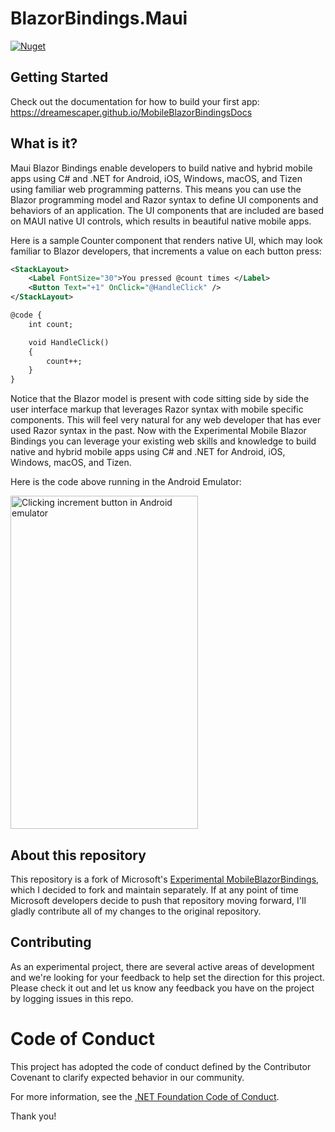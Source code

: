 # BlazorBindings.Maui

[![Nuget](https://img.shields.io/nuget/v/BlazorBindings.Maui)](https://www.nuget.org/packages/BlazorBindings.Maui/)

## Getting Started

Check out the documentation for how to build your first app: https://dreamescaper.github.io/MobileBlazorBindingsDocs

## What is it?

Maui Blazor Bindings enable developers to build native and hybrid mobile apps using C# and .NET for Android, iOS, Windows, macOS, and Tizen using familiar web programming patterns. This means you can use the Blazor programming model and Razor syntax to define UI components and behaviors of an application. The UI components that are included are based on MAUI native UI controls, which results in beautiful native mobile apps.

Here is a sample Counter component that renders native UI, which may look familiar to Blazor developers, that increments a value on each button press:

```xml
<StackLayout>
    <Label FontSize="30">You pressed @count times </Label>
    <Button Text="+1" OnClick="@HandleClick" />
</StackLayout>

@code {
    int count;

    void HandleClick()
    {
        count++;
    }
}
```

Notice that the Blazor model is present with code sitting side by side the user interface markup that leverages Razor syntax with mobile specific components. This will feel very natural for any web developer that has ever used Razor syntax in the past. Now with the Experimental Mobile Blazor Bindings you can leverage your existing web skills and knowledge to build native and hybrid mobile apps using C# and .NET for Android, iOS, Windows, macOS, and Tizen.

Here is the code above running in the Android Emulator:

<img src="https://devblogs.microsoft.com/aspnet/wp-content/uploads/sites/16/2020/01/blazor-android-counter-2.gif" alt="Clicking increment button in Android emulator" width="300" height="533" class="aligncenter size-full wp-image-23061" />

## About this repository

This repository is a fork of Microsoft's [Experimental MobileBlazorBindings](https://github.com/dotnet/MobileBlazorBindings), which I decided to fork and maintain separately. If at any point of time Microsoft developers decide to push that repository moving forward, I'll gladly contribute all of my changes to the original repository. 

## Contributing

As an experimental project, there are several active areas of development and we're looking for your feedback to help set the direction for this project. Please check it out and let us know any feedback you have on the project by logging issues in this repo.

# Code of Conduct

This project has adopted the code of conduct defined by the Contributor Covenant
to clarify expected behavior in our community.

For more information, see the [.NET Foundation Code of Conduct](https://dotnetfoundation.org/code-of-conduct).

Thank you!

 [1]: https://dotnet.microsoft.com/download/dotnet-core/3.1
